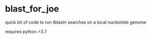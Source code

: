 # blast_for_joe
quick bit of code to run tblastn searches on a local nucleotide genome

requires python >3.7
